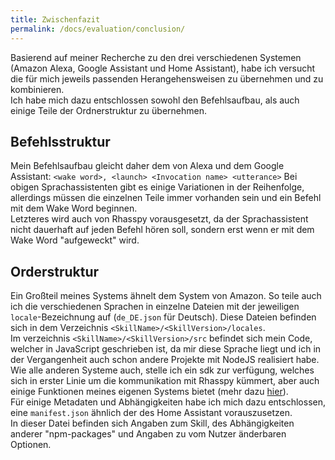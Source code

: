 ```yaml
---
title: Zwischenfazit
permalink: /docs/evaluation/conclusion/
---
```


Basierend auf meiner Recherche zu den drei verschiedenen Systemen (Amazon Alexa, Google Assistant und Home Assistant), habe ich versucht die für mich jeweils passenden Herangehensweisen zu übernehmen und zu kombinieren.  
Ich habe mich dazu entschlossen sowohl den Befehlsaufbau, als auch einige Teile der Ordnerstruktur zu übernehmen.  

## Befehlsstruktur

Mein Befehlsaufbau gleicht daher dem von Alexa und dem Google Assistant:
``<wake word>, <launch> <Invocation name> <utterance>``
Bei obigen Sprachassistenten gibt es einige Variationen in der Reihenfolge, allerdings müssen die einzelnen Teile immer vorhanden sein und ein Befehl mit dem Wake Word beginnen.  
Letzteres wird auch von Rhasspy vorausgesetzt, da der Sprachassistent nicht dauerhaft auf jeden Befehl hören soll, sondern erst wenn er mit dem Wake Word "aufgeweckt" wird.  


## Orderstruktur

Ein Großteil meines Systems ähnelt dem System von Amazon.
So teile auch ich die verschiedenen Sprachen in einzelne Dateien mit der jeweiligen ``locale``-Bezeichnung auf (``de_DE.json`` für Deutsch).
Diese Dateien befinden sich in dem Verzeichnis ``<SkillName>/<SkillVersion>/locales``.  
Im verzeichnis ``<SkillName>/<SkillVersion>/src`` befindet sich mein Code, welcher in JavaScript geschrieben ist, da mir diese Sprache liegt und ich in der Vergangenheit auch schon andere Projekte mit NodeJS realisiert habe.  
Wie alle anderen Systeme auch, stelle ich ein sdk zur verfügung, welches sich in erster Linie um die kommunikation mit Rhasspy kümmert, aber auch einige Funktionen meines eigenen Systems bietet (mehr dazu [hier](./../skill/sdk.md)).  
Für einige Metadaten und Abhängigkeiten habe ich mich dazu entschlossen, eine ``manifest.json`` ähnlich der des Home Assistant vorauszusetzen.  
In dieser Datei befinden sich Angaben zum Skill, des Abhängigkeiten anderer "npm-packages" und Angaben zu vom Nutzer änderbaren Optionen.  